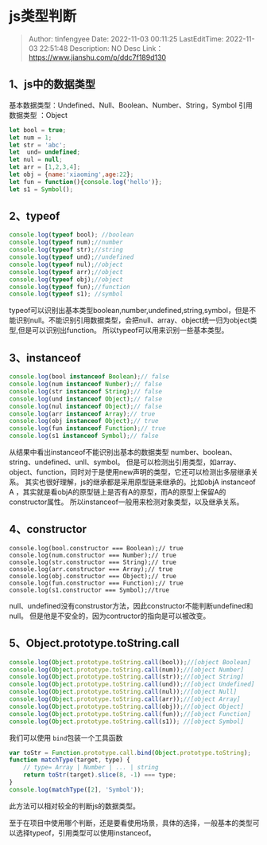 # js类型判断
 <!-- omit in toc -->

> Author: tinfengyee
> Date: 2022-11-03 00:11:25
> LastEditTime: 2022-11-03 22:51:48
> Description: NO Desc
> Link：https://www.jianshu.com/p/ddc7f189d130

## 1、js中的数据类型

基本数据类型：Undefined、Null、Boolean、Number、String，Symbol
 引用数据类型 ：Object

```jsx
let bool = true;
let num = 1;
let str = 'abc';
let  und= undefined;
let nul = null;
let arr = [1,2,3,4];
let obj = {name:'xiaoming',age:22};
let fun = function(){console.log('hello')};
let s1 = Symbol();
```

## 2、typeof

```jsx
console.log(typeof bool); //boolean
console.log(typeof num);//number
console.log(typeof str);//string
console.log(typeof und);//undefined
console.log(typeof nul);//object
console.log(typeof arr);//object
console.log(typeof obj);//object
console.log(typeof fun);//function
console.log(typeof s1); //symbol
```

typeof可以识别出基本类型boolean,number,undefined,string,symbol，但是不能识别null。不能识别引用数据类型，会把null、array、object统一归为object类型,但是可以识别出function。
 所以typeof可以用来识别一些基本类型。

## 3、instanceof

```jsx
console.log(bool instanceof Boolean);// false
console.log(num instanceof Number);// false
console.log(str instanceof String);// false
console.log(und instanceof Object);// false
console.log(nul instanceof Object);// false
console.log(arr instanceof Array);// true
console.log(obj instanceof Object);// true
console.log(fun instanceof Function);// true
console.log(s1 instanceof Symbol);// false
```

从结果中看出instanceof不能识别出基本的数据类型 number、boolean、string、undefined、unll、symbol。
 但是可以检测出引用类型，如array、object、function，同时对于是使用new声明的类型，它还可以检测出多层继承关系。
 其实也很好理解，js的继承都是采用原型链来继承的。比如objA instanceof A ，其实就是看objA的原型链上是否有A的原型，而A的原型上保留A的constructor属性。
 所以instanceof一般用来检测对象类型，以及继承关系。

## 4、constructor

```tsx
console.log(bool.constructor === Boolean);// true
console.log(num.constructor === Number);// true
console.log(str.constructor === String);// true
console.log(arr.constructor === Array);// true
console.log(obj.constructor === Object);// true
console.log(fun.constructor === Function);// true
console.log(s1.constructor === Symbol);//true
```

null、undefined没有construstor方法，因此constructor不能判断undefined和null。
 但是他是不安全的，因为contructor的指向是可以被改变。

## 5、Object.prototype.toString.call

```js
console.log(Object.prototype.toString.call(bool));//[object Boolean]
console.log(Object.prototype.toString.call(num));//[object Number]
console.log(Object.prototype.toString.call(str));//[object String]
console.log(Object.prototype.toString.call(und));//[object Undefined]
console.log(Object.prototype.toString.call(nul));//[object Null]
console.log(Object.prototype.toString.call(arr));//[object Array]
console.log(Object.prototype.toString.call(obj));//[object Object]
console.log(Object.prototype.toString.call(fun));//[object Function]
console.log(Object.prototype.toString.call(s1)); //[object Symbol]
```

我们可以使用 `bind`包装一个工具函数

```javascript
var toStr = Function.prototype.call.bind(Object.prototype.toString);
function matchType(target, type) {
    // type= Array | Number | ... | string
    return toStr(target).slice(8, -1) === type;
}
console.log(matchType([2], 'Symbol'));
```

此方法可以相对较全的判断js的数据类型。

至于在项目中使用哪个判断，还是要看使用场景，具体的选择，一般基本的类型可以选择typeof，引用类型可以使用instanceof。
